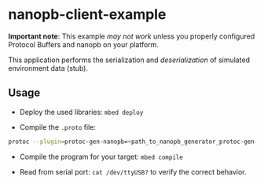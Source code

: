 # nanopb-client-example

**Important note**: This example _may not work_ unless you properly configured Protocol Buffers and nanopb on your platform.

This application performs the serialization and _deserialization_ of simulated environment data (stub). 

## Usage

* Deploy the used libraries: `mbed deploy`

* Compile the `.proto` file: 

```sh
protoc --plugin=protoc-gen-nanopb=<path_to_nanopb_generator_protoc-gen-nanopc> --nanopb_out=. environment.proto
```

* Compile the program for your target: `mbed compile`

* Read from serial port: `cat /dev/ttyUSB?` to verify the correct behavior.

